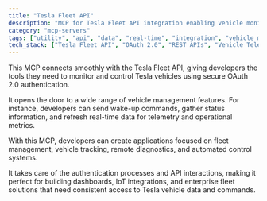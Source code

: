 ```yaml
---
title: "Tesla Fleet API"
description: "MCP for Tesla Fleet API integration enabling vehicle monitoring, control, and real-time data access through OAuth 2.0 authentication."
category: "mcp-servers"
tags: ["utility", "api", "data", "real-time", "integration", "vehicle management", "fleet tracking", "remote diagnostics"]
tech_stack: ["Tesla Fleet API", "OAuth 2.0", "REST APIs", "Vehicle Telemetry", "IoT Platforms", "dashboard creation", "enterprise solutions"]
---
```


This MCP connects smoothly with the Tesla Fleet API, giving developers the tools they need to monitor and control Tesla vehicles using secure OAuth 2.0 authentication. 

It opens the door to a wide range of vehicle management features. For instance, developers can send wake-up commands, gather status information, and refresh real-time data for telemetry and operational metrics.

With this MCP, developers can create applications focused on fleet management, vehicle tracking, remote diagnostics, and automated control systems. 

It takes care of the authentication processes and API interactions, making it perfect for building dashboards, IoT integrations, and enterprise fleet solutions that need consistent access to Tesla vehicle data and commands.